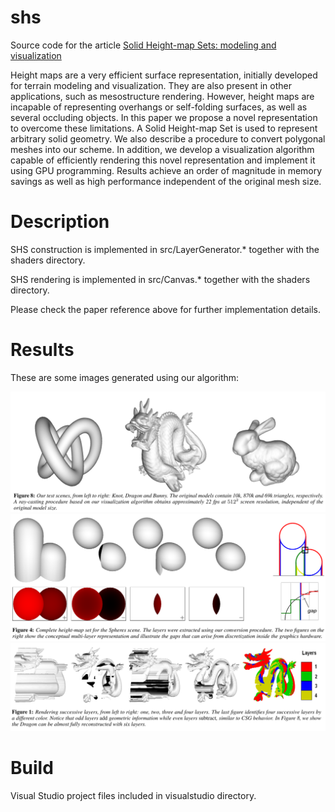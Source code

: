 # shs
Source code for the article [Solid Height-map Sets: modeling and visualization](https://dl.acm.org/doi/abs/10.1145/1364901.1364953)

Height maps are a very efficient surface representation, initially developed for terrain modeling and visualization. They are also present in other applications, such as mesostructure rendering. However, height maps are incapable of representing overhangs or self-folding surfaces, as well as several occluding objects. In this paper we propose a novel representation to overcome these limitations. A Solid Height-map Set is used to represent arbitrary solid geometry. We also describe a procedure to convert polygonal meshes into our scheme. In addition, we develop a visualization algorithm capable of efficiently rendering this novel representation and implement it using GPU programming. Results achieve an order of magnitude in memory savings as well as high performance independent of the original mesh size.

# Description

SHS construction is implemented in src/LayerGenerator.* together with the shaders directory.

SHS rendering is implemented in src/Canvas.* together with the shaders directory.

Please check the paper reference above for further implementation details.

# Results

These are some images generated using our algorithm:

![fig3](https://github.com/potato3d/shs/blob/main/imgs/fig3.png "Final results")
![fig2](https://github.com/potato3d/shs/blob/main/imgs/fig2.png "Spheres example")
![fig1](https://github.com/potato3d/shs/blob/main/imgs/fig1.png "Dragon example")

# Build

Visual Studio project files included in visualstudio directory.